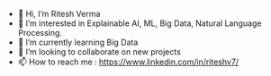- 👋 Hi, I’m Ritesh Verma
- 👀 I’m interested in  Explainable AI, ML, Big Data, Natural Language Processing.
- 🌱 I’m currently learning Big Data
- 💞️ I’m looking to collaborate on new projects
- 📫 How to reach me : https://www.linkedin.com/in/riteshv7/

<!---
riteshverma312/riteshverma312 is a ✨ special ✨ repository because its `README.md` (this file) appears on your GitHub profile.
You can click the Preview link to take a look at your changes.
--->
